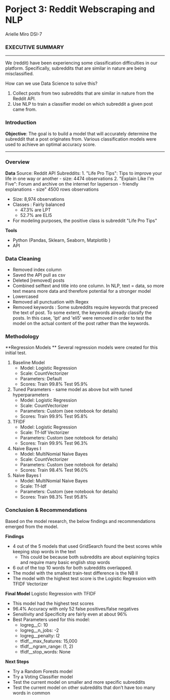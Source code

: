 # Porject 3: Reddit Webscraping and NLP


Arielle Miro 
DSI-7

### EXECUTIVE SUMMARY

---

We (reddit) have been experiencing some classification difficulties in our platform. Specifically, subreddits that are similar in nature are being misclassified. 


How can we use Data Science to solve this?  

1. Collect posts from two subreddits that are similar in nature from the Reddit API. 
2. Use NLP to train a classifier model on which subreddit a given post came from. 
 

### Introduction

**Objective**: The goal is to build a model that will accurately determine the subreddit that a post originates from. Various classification models were used to achieve an optimal accuracy score. 

---

### Overview
    
**Data**
Source: Reddit API
Subreddits: 
    1. "Life Pro Tips": Tips to improve your life in one way or another 
        - size: 4474 observations 
    2. "Explain Like I'm Five":  Forum and archive on the internet for layperson - friendly explanations
        - size" 4500 rows observations  
- Size: 8,974 observations
- Classes : Fairly balanced 
    - 47.3% are LPT 
    - 52.7% are ELI5 
- For modeling purposes, the positive class is subreddit "Life Pro Tips"

**Tools**
- Python (Pandas, Sklearn, Seaborn, Matplotlib )
- API 

### Data Cleaning 
    
- Removed index column 
- Saved the API pull as csv
- Deleted [removed] posts 
- Combined selftext and title into one column. In NLP, text = data, so more text means more data and therefore potential for a stronger model  
- Lowercased 
- Removed all punctuation with Regex 
- Removed keywords : Some subreddits require keywords that preceed the text of post. To some extent, the keywords already classify the posts. In this case, 'lpt' and 'eli5' were removed in order to test the model on the actual content of the post rather than the keywords. 

### Methodology 

**Regression Models **
Several regression models were created for this initial test. 
1. Baseline Model 
    - Model: Logistic Regression 
    - Scale: CountVectorizer 
    - Parameters: Default 
    - Scores: Train 99.8% Test 95.9%
2. Tuned Parameters - same model as above but with tuned hyperparameters
    - Model: Logistic Regression 
    - Scale: CountVectorizer 
    - Parameters: Custom (see notebook for details)
    - Scores: Train 99.9% Test 95.8%
3. TFIDF
    - Model: Logistic Regression 
    - Scale: Tf-Idf Vectorizer 
    - Parameters: Custom (see notebook for details)
    - Scores: Train 99.9% Test 96.3%
4. Naive Bayes I
    - Model: MultiNomial Naive Bayes 
    - Scale: CountVectorizer 
    - Parameters: Custom (see notebook for details)
    - Scores: Train 98.4% Test 96.0%
5. Naive Bayes I
    - Model: MultiNomial Naive Bayes 
    - Scale: Tf-Idf 
    - Parameters: Custom (see notebook for details)
    - Scores: Train 98.3% Test 95.8%
 

### Conclusion & Recommendations

Based on the model research, the below findings and recommendations emerged from the model. 

**Findings**
- 4 out of the 5 models that used GridSearch found the best scores while keeping stop words in the text 
    - This could be because both subreddits are about explaining topics and require many basic english stop words
- 6 out of the top 10 words for both subreddits overlapped. 
- The model with the smallest train-test difference is the NB II
- The model with the highest test score is the Logistic Regression with TFIDF Vectorizer 


**Final Model**
Logistic Regression with TFIDF
- This model had the highest test scores
- 96.4% Accuracy with only 52 false positives/false negatives 
- Sensitivity and Specificity are fairly even at about 96%
- Best Parameters used for this model:
    - logreg__C: 10 
    - logreg__n_jobs:  -2
    - logreg__penalty: l2
    - tfidf__max_features: 15,000
    - tfidf__ngram_range: (1, 2)
    - tfidf__stop_words: None

**Next Steps**
- Try a Random Forests model
- Try a Voting Classifier model 
- Test the current model on smaller and more specific subreddits 
- Test the current model on other subreddits that don’t have too many words in common 

 